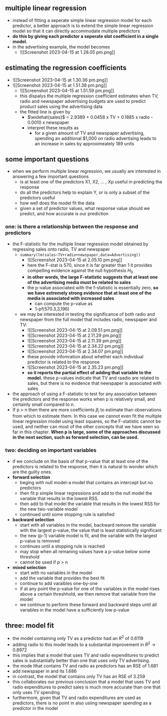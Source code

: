 ## multiple linear regression 
- instead of fitting a seperate simple linear regression model for each predictor, a better approach is to extend the simple linear regression model so that it can directly accommodate multiple predictors 
- **do this by giving each predictor a seperate slot coefficient in a single model.**
- in the advertising example, the model becomes 
	- ![[Screenshot 2023-04-15 at 1.28.05 pm.png]]

## estimating the regression coefficients 
- ![[Screenshot 2023-04-15 at 1.30.36 pm.png]]
- ![[Screenshot 2023-04-15 at 1.51.38 pm.png]]
	- ![[Screenshot 2023-04-15 at 1.51.59 pm.png]]
	- this dispalys the multiple regression coefficient estimates when TV, radio and newspaper advertising budgets are used to predict product sales using the advertising data 
	- the fitted line is given by 
		- $\widehat{sales}$ = 2.9389 + 0.0458 x TV + 0.1885 x radio - 0.0010 x newspaper
		- interpret these results as 
			- for a given amount of TV and newspaper advertising, spending an additional $1,000 on radio advertising leads to an increase in sales by approximeately 189 units 

## some important questions 
- when we perform multiple linear regression, we usually are interested in answering a few important questions 
	- is at least one of the predictors X1, X2, ... , Xp useful in predicting the response 
	- do all the predictors help to explain Y, or is only a subset of the predictors useful 
	- how well does the model fit the data 
	- given a set of predictor values, what response value should we predict, and how accurate is our prediction

### one: is there a relationship between the response and predictors 
- the F-statistic for the multiple linear regression model obtained by regressing sales onto radio, TV and newspaper 
	- ```summary(lm(sales~TV+radio+newspaper,data=Advertising))```
		- ![[Screenshot 2023-04-15 at 2.05.10 pm.png]]
		- here the F-stat is 570, since it is far greater than 1 it provides compelling evidence against the null hypothesis $H_0$ 
		- **in other words, the large F-statistic suggests that at least one of the advertising media must be related to sales**
		- the p-value associated with the f-statistic is essentially zero, **so we have extremely strong evidence that at least one of the media is associated with increased sales**
			- can compute the p-value as 
			- 1-pf(570.3,3,196)
	- we may be interested in testing the significance of both radio and newspaper from the full model that includes radio, newspaper and TV:
		- ![[Screenshot 2023-04-15 at 2.09.51 pm.png]]
		- ![[Screenshot 2023-04-15 at 2.11.29 pm.png]]
		- ![[Screenshot 2023-04-15 at 2.11.39 pm.png]]
		- ![[Screenshot 2023-04-15 at 2.34.22 pm.png]]
		- ![[Screenshot 2023-04-15 at 2.34.07 pm.png]]
		- these provide infomration about whether each individual predictor is related to the response
		- ![[Screenshot 2023-04-15 at 2.35.23 pm.png]]
		- **so it reports the partial effect of adding that variable to the model.** these p-values indicate that TV and raadio are related to sales, but there is no evidence that newspaper is associated with sales 
- the approach of using a F-statistic to test for any association between the predictors and the response works when p is relatively small, and certainly small compared to n.
- If p > n then there are more coefficients $β_j$ to estimate than observations from which to estimate them. In this case we cannot even fit the multiple linear regression model using least squares, so the F-statistic cannot be used, and neither can most of the other concepts that we have seen so far in this chapter. **When p is large, some of the approaches discussed in the next section, such as forward selection, can be used.**

### two: deciding on important variables 
- if we conclude on the basis of that p-value that at least one of the predictors is related to the response, then it is natural to wonder which are the guilty ones.
- **forward selection**
	- beging with null model-a model that contains an intercept but no predictors 
	- then fit p simple linear regressions and add to the null model the variable that results in the lowest RSS.
	- then add to that model the variable that results in the lowest RSS for the new two-variable model 
	- continued until some stopping rule is satisfied 
- **backward selection**
	- start with all variables in the model, backward remove the variable with the largest p-value, the value that is least statistically significant 
	- the new (p-1) variable model is fit, and the variable with the largest p-value is removed 
	- continues until a stopping rule is reached 
	- may stop when all remaning values have a p-value below some threshold 
	- cannot be used if p > n
- **mixed selection**
	- start with no variables in the model
	- add the variable that provides the best fit 
	- continue to add varaibles one-by-one 
	- if at any point the p-value for one of the variables in the model rises above a certain threshhold, we then remove that variable from the model
	- we continue to perform these forward and backward steps until all variables in the model have a sufficiently low p-value 


## three: model fit 
- the model containing only TV as a predictor had an $R^2$ of 0.6119
- adding radio to this model leads to a substantial improvement in $R^2$ -> 0.8972
- this implies that a model that uses TV and radio expenditures to predict sales is substantially better than one that uses only TV advertising. 
- the mode lthat contains TV and radio as predictors has an RSE of 1.681
- add newspaper in and its 1.686 
- in contrast, the model that contains only TV has an RSE of 3.259
- this collaborates our previous conclusion that a model that uses TV and radio expenditures to predict sales is much more accurate than one that only uses TV spending 
- furthermore, given that TV and radio expenditures are used as predictors, there is no point in also usiing newspaper spending as a predictor in the model